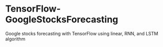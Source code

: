 # TensorFlow-GoogleStocksForecasting
Google stocks forecasting with TensorFlow using linear, RNN, and LSTM algorithm
